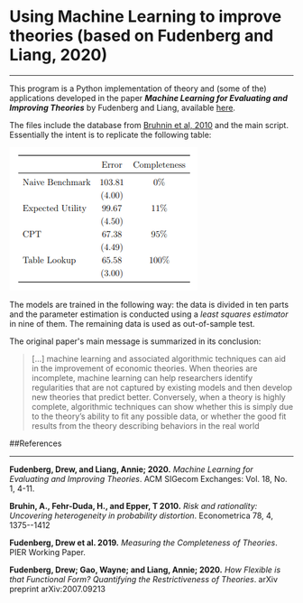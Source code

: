 # Using Machine Learning to improve theories (based on Fudenberg and Liang, 2020)
<hr> 

This program is a Python implementation of theory and (some of the) applications developed in the paper
***Machine Learning for Evaluating and Improving Theories*** by Fudenberg and Liang, 
available [here](https://www.google.com/url?sa=t&rct=j&q=&esrc=s&source=web&cd=&cad=rja&uact=8&ved=2ahUKEwjc26DB_ejzAhVMD7kGHVqBBusQFnoECAQQAQ&url=http%3A%2F%2Feconomics.mit.edu%2Ffiles%2F20096&usg=AOvVaw3Sc37KhDvWemNypZNix9G8).


The files include the database from [Bruhnin et al, 2010](https://www.econometricsociety.org/publications/econometrica/2010/07/01/risk-and-rationality-uncovering-heterogeneity-probability)
and the main script. Essentially the intent is to replicate the following table:

![Paper table](/assets/images/paper_results.PNG "Paper results. Source:Fudenberg and Liang, 2020")

The models are trained in the following way: the data is divided in ten parts and 
the parameter estimation is conducted using a _least squares estimator_ in nine of them. The remaining data
is used as out-of-sample test.

The  original paper's main message is summarized in its conclusion:

<blockquote>
[...] machine learning and associated algorithmic techniques can aid
in the improvement of economic theories. When theories are incomplete, machine
learning can help researchers identify regularities that are not captured by existing
models and then develop new theories that predict better. Conversely, when a
theory is highly complete, algorithmic techniques can show whether this is simply
due to the theory’s ability to fit any possible data, or whether the good fit results
from the theory describing behaviors in the real world
</blockquote>

##References
<hr>

**Fudenberg, Drew, and Liang, Annie; 2020.**
_Machine Learning for Evaluating and Improving Theories_. ACM SIGecom Exchanges: Vol. 18, No. 1, 4-11.





**Bruhin, A., Fehr-Duda, H., and Epper, T 2010.** 
_Risk and rationality: Uncovering heterogeneity in probability distortion_. Econometrica 78, 4, 1375--1412




**Fudenberg, Drew et al. 2019.** 
_Measuring the Completeness of Theories_. 
PIER Working Paper.



**Fudenberg, Drew; Gao, Wayne; and Liang, Annie; 2020.** 
_How Flexible is that Functional Form? Quantifying the Restrictiveness of Theories_. arXiv preprint arXiv:2007.09213

